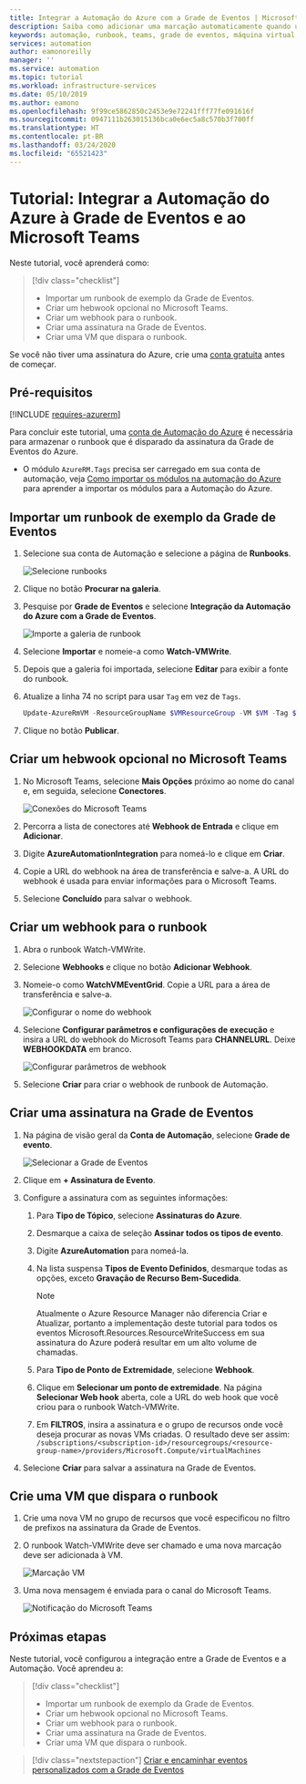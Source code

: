 ```yaml
---
title: Integrar a Automação do Azure com a Grade de Eventos | Microsoft Docs
description: Saiba como adicionar uma marcação automaticamente quando uma nova VM é criada e enviar uma notificação para o Microsoft Teams.
keywords: automação, runbook, teams, grade de eventos, máquina virtual, VM
services: automation
author: eamonoreilly
manager: ''
ms.service: automation
ms.topic: tutorial
ms.workload: infrastructure-services
ms.date: 05/10/2019
ms.author: eamono
ms.openlocfilehash: 9f99ce5862850c2453e9e72241fff77fe091616f
ms.sourcegitcommit: 0947111b263015136bca0e6ec5a8c570b3f700ff
ms.translationtype: HT
ms.contentlocale: pt-BR
ms.lasthandoff: 03/24/2020
ms.locfileid: "65521423"
---
```

# <a name="tutorial-integrate-azure-automation-with-event-grid-and-microsoft-teams"></a>Tutorial: Integrar a Automação do Azure à Grade de Eventos e ao Microsoft Teams

Neste tutorial, você aprenderá como:

> [!div class="checklist"]
> * Importar um runbook de exemplo da Grade de Eventos.
> * Criar um hebwook opcional no Microsoft Teams.
> * Criar um webhook para o runbook.
> * Criar uma assinatura na Grade de Eventos.
> * Criar uma VM que dispara o runbook.

Se você não tiver uma assinatura do Azure, crie uma [conta gratuita](https://azure.microsoft.com/free/?WT.mc_id=A261C142F) antes de começar.

## <a name="prerequisites"></a>Pré-requisitos

[!INCLUDE [requires-azurerm](../../includes/requires-azurerm.md)]

Para concluir este tutorial, uma [conta de Automação do Azure](../automation/automation-offering-get-started.md) é necessária para armazenar o runbook que é disparado da assinatura da Grade de Eventos do Azure.

* O módulo `AzureRM.Tags` precisa ser carregado em sua conta de automação, veja [Como importar os módulos na automação do Azure](../automation/automation-update-azure-modules.md) para aprender a importar os módulos para a Automação do Azure.

## <a name="import-an-event-grid-sample-runbook"></a>Importar um runbook de exemplo da Grade de Eventos

1. Selecione sua conta de Automação e selecione a página de **Runbooks**.

   ![Selecione runbooks](./media/ensure-tags-exists-on-new-virtual-machines/select-runbooks.png)

2. Clique no botão **Procurar na galeria**.

3. Pesquise por **Grade de Eventos** e selecione **Integração da Automação do Azure com a Grade de Eventos**.

    ![Importe a galeria de runbook](media/ensure-tags-exists-on-new-virtual-machines/gallery-event-grid.png)

4. Selecione **Importar** e nomeie-a como **Watch-VMWrite**.

5. Depois que a galeria foi importada, selecione **Editar** para exibir a fonte do runbook. 
6. Atualize a linha 74 no script para usar `Tag` em vez de `Tags`.

    ```powershell
    Update-AzureRmVM -ResourceGroupName $VMResourceGroup -VM $VM -Tag $Tag | Write-Verbose
    ```
7. Clique no botão **Publicar**.

## <a name="create-an-optional-microsoft-teams-webhook"></a>Criar um hebwook opcional no Microsoft Teams

1. No Microsoft Teams, selecione **Mais Opções** próximo ao nome do canal e, em seguida, selecione **Conectores**.

    ![Conexões do Microsoft Teams](media/ensure-tags-exists-on-new-virtual-machines/teams-webhook.png)

2. Percorra a lista de conectores até **Webhook de Entrada** e clique em **Adicionar**.

3. Digite **AzureAutomationIntegration** para nomeá-lo e clique em **Criar**.

4. Copie a URL do webhook na área de transferência e salve-a. A URL do webhook é usada para enviar informações para o Microsoft Teams.

5. Selecione **Concluído** para salvar o webhook.

## <a name="create-a-webhook-for-the-runbook"></a>Criar um webhook para o runbook

1. Abra o runbook Watch-VMWrite.

2. Selecione **Webhooks** e clique no botão **Adicionar Webhook**.

3. Nomeie-o como **WatchVMEventGrid**. Copie a URL para a área de transferência e salve-a.

    ![Configurar o nome do webhook](media/ensure-tags-exists-on-new-virtual-machines/copy-url.png)

4. Selecione **Configurar parâmetros e configurações de execução** e insira a URL do webhook do Microsoft Teams para **CHANNELURL**. Deixe **WEBHOOKDATA** em branco.

    ![Configurar parâmetros de webhook](media/ensure-tags-exists-on-new-virtual-machines/configure-webhook-parameters.png)

5. Selecione **Criar** para criar o webhook de runbook de Automação.

## <a name="create-an-event-grid-subscription"></a>Criar uma assinatura na Grade de Eventos

1. Na página de visão geral da **Conta de Automação**, selecione **Grade de evento**.

    ![Selecionar a Grade de Eventos](media/ensure-tags-exists-on-new-virtual-machines/select-event-grid.png)

2. Clique em **+ Assinatura de Evento**.

3. Configure a assinatura com as seguintes informações:
    1. Para **Tipo de Tópico**, selecione **Assinaturas do Azure**.
    2. Desmarque a caixa de seleção **Assinar todos os tipos de evento**.
    3. Digite **AzureAutomation** para nomeá-la.
    4. Na lista suspensa **Tipos de Evento Definidos**, desmarque todas as opções, exceto **Gravação de Recurso Bem-Sucedida**.

        > [!NOTE] 
        > Atualmente o Azure Resource Manager não diferencia Criar e Atualizar, portanto a implementação deste tutorial para todos os eventos Microsoft.Resources.ResourceWriteSuccess em sua assinatura do Azure poderá resultar em um alto volume de chamadas.
    1. Para **Tipo de Ponto de Extremidade**, selecione **Webhook**.
    2. Clique em **Selecionar um ponto de extremidade**. Na página **Selecionar Web hook** aberta, cole a URL do web hook que você criou para o runbook Watch-VMWrite.
    3. Em **FILTROS**, insira a assinatura e o grupo de recursos onde você deseja procurar as novas VMs criadas. O resultado deve ser assim: `/subscriptions/<subscription-id>/resourcegroups/<resource-group-name>/providers/Microsoft.Compute/virtualMachines`

4. Selecione **Criar** para salvar a assinatura na Grade de Eventos.

## <a name="create-a-vm-that-triggers-the-runbook"></a>Crie uma VM que dispara o runbook

1. Crie uma nova VM no grupo de recursos que você especificou no filtro de prefixos na assinatura da Grade de Eventos.

2. O runbook Watch-VMWrite deve ser chamado e uma nova marcação deve ser adicionada à VM.

    ![Marcação VM](media/ensure-tags-exists-on-new-virtual-machines/vm-tag.png)

3. Uma nova mensagem é enviada para o canal do Microsoft Teams.

    ![Notificação do Microsoft Teams](media/ensure-tags-exists-on-new-virtual-machines/teams-vm-message.png)

## <a name="next-steps"></a>Próximas etapas

Neste tutorial, você configurou a integração entre a Grade de Eventos e a Automação. Você aprendeu a:

> [!div class="checklist"]
> * Importar um runbook de exemplo da Grade de Eventos.
> * Criar um hebwook opcional no Microsoft Teams.
> * Criar um webhook para o runbook.
> * Criar uma assinatura na Grade de Eventos.
> * Criar uma VM que dispara o runbook.

> [!div class="nextstepaction"]
> [Criar e encaminhar eventos personalizados com a Grade de Eventos](../event-grid/custom-event-quickstart.md)
